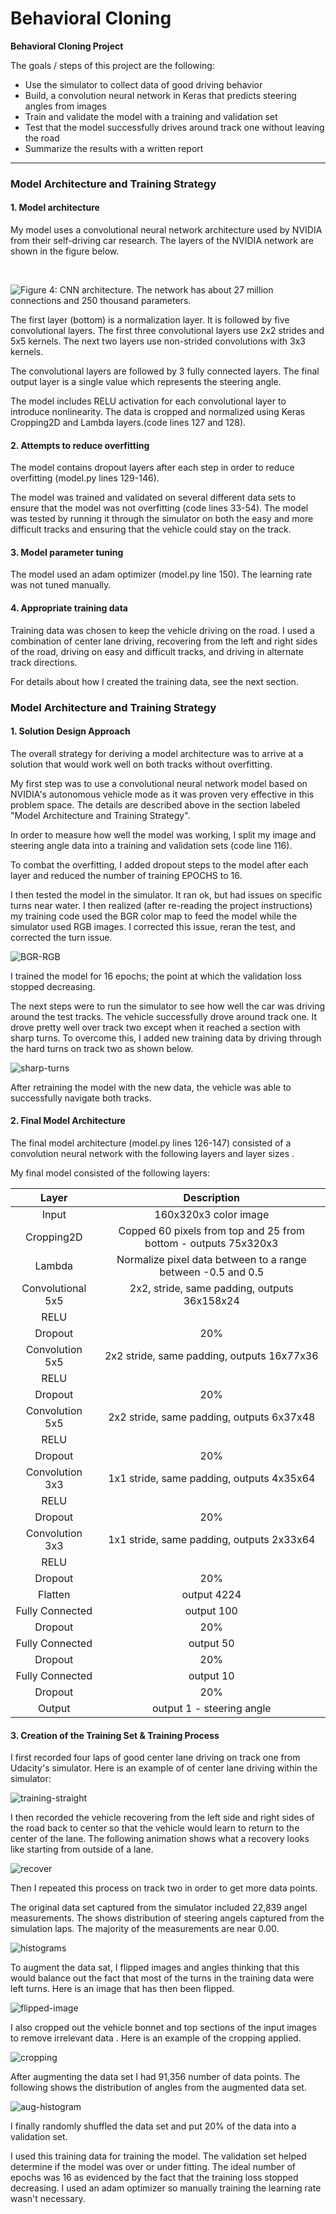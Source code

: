 # **Behavioral Cloning** 

**Behavioral Cloning Project**

The goals / steps of this project are the following:
* Use the simulator to collect data of good driving behavior
* Build, a convolution neural network in Keras that predicts steering angles from images
* Train and validate the model with a training and validation set
* Test that the model successfully drives around track one without leaving the road
* Summarize the results with a written report


---
### Model Architecture and Training Strategy

#### 1. Model architecture

My model uses a convolutional neural network architecture used by NVIDIA from their self-driving car research.    The layers of the NVIDIA network are shown in the figure below.

​	 

![Figure 4: CNN architecture. The network has about 27 million connections and 250 thousand parameters.](https://devblogs.nvidia.com/parallelforall/wp-content/uploads/2016/08/cnn-architecture-624x890.png)



The first layer (bottom) is a normalization layer.  It is followed by five convolutional layers.   The first three convolutional layers use 2x2 strides and 5x5 kernels.   The next two layers use non-strided convolutions with 3x3 kernels.  

The convolutional layers are followed by 3 fully connected layers.  The final output layer is a single value which represents the steering angle.

The model includes RELU activation for each convolutional layer to introduce nonlinearity.  The data is cropped and normalized using Keras Cropping2D and Lambda layers.(code lines 127 and 128). 

#### 2. Attempts to reduce overfitting 

The model contains dropout layers after each step in order to reduce overfitting (model.py lines 129-146). 

The model was trained and validated on several different data sets to ensure that the model was not overfitting (code lines 33-54). The model was tested by running it through the simulator on both the easy and more difficult tracks and ensuring that the vehicle could stay on the track.

#### 3. Model parameter tuning

The model used an adam optimizer (model.py line 150).  The learning rate was not tuned manually.

#### 4. Appropriate training data

Training data was chosen to keep the vehicle driving on the road. I used a combination of center lane driving, recovering from the left and right sides of the road, driving on easy and difficult tracks, and driving in alternate track directions.

For details about how I created the training data, see the next section. 

### Model Architecture and Training Strategy

#### 1. Solution Design Approach

The overall strategy for deriving a model architecture was to arrive at a solution that would work well on both tracks without overfitting.

My first step was to use a convolutional neural network model based on NVIDIA's autonomous vehicle mode as it was proven very effective in this problem space.  The details are described above in the section labeled "Model Architecture and Training Strategy".

In order to measure how well the model was working, I split my image and steering angle data into a training and validation sets (code line 116). 

To combat the overfitting, I added dropout steps to the model after each layer and reduced the number of training EPOCHS to 16.  

I then tested the model in the simulator.  It ran ok, but had issues on specific turns near water.  I then realized (after re-reading the project instructions) my training code used the BGR color map to feed the model while the simulator used RGB images.   I corrected this issue, reran the test, and corrected the turn issue. 

![BGR-RGB](C:\Users\Brandon\CarND-Behavioral-Cloning-P3\images\BGR-RGB.png)

I trained the model for 16 epochs; the point at which the validation loss stopped decreasing.

The next steps were to run the simulator to see how well the car was driving around the test tracks.  The vehicle successfully drove around track one.  It drove pretty well over track two except when it reached a section with sharp turns.  To overcome this, I added new training data by driving through the hard turns on track two as shown below.

![sharp-turns](C:\Users\Brandon\CarND-Behavioral-Cloning-P3\images\sharp-turns.gif)



After retraining the model with the new data, the vehicle was able to successfully navigate both tracks.



#### 2. Final Model Architecture

The final model architecture (model.py lines 126-147) consisted of a convolution neural network with the following layers and layer sizes .

My final model consisted of the following layers:

|       Layer       |               Description                |
| :---------------: | :--------------------------------------: |
|       Input       |          160x320x3 color image           |
|    Cropping2D     | Copped 60 pixels from top and 25 from bottom - outputs 75x320x3 |
|      Lambda       | Normalize pixel data between to a range between -0.5 and 0.5 |
| Convolutional 5x5 | 2x2, stride, same padding, outputs 36x158x24 |
|       RELU        |                                          |
|      Dropout      |                   20%                    |
|  Convolution 5x5  | 2x2 stride, same padding, outputs 16x77x36 |
|       RELU        |                                          |
|      Dropout      |                   20%                    |
|  Convolution 5x5  | 2x2 stride, same padding, outputs 6x37x48 |
|       RELU        |                                          |
|      Dropout      |                   20%                    |
|  Convolution 3x3  | 1x1 stride, same padding, outputs 4x35x64 |
|       RELU        |                                          |
|      Dropout      |                   20%                    |
|  Convolution 3x3  | 1x1 stride, same padding, outputs 2x33x64 |
|       RELU        |                                          |
|      Dropout      |                   20%                    |
|      Flatten      |               output 4224                |
|  Fully Connected  |                output 100                |
|      Dropout      |                   20%                    |
|  Fully Connected  |                output 50                 |
|      Dropout      |                   20%                    |
|  Fully Connected  |                output 10                 |
|      Dropout      |                   20%                    |
|      Output       |        output 1 - steering angle         |

#### 3. Creation of the Training Set & Training Process

I first recorded four laps of good center lane driving on track one from Udacity's simulator.   Here is an example of of center lane driving within the simulator:

![training-straight](C:\Users\Brandon\CarND-Behavioral-Cloning-P3\images\training-straight.gif)

I then recorded the vehicle recovering from the left side and right sides of the road back to center so that the vehicle would learn to return to the center of the lane. The following animation shows what a recovery looks like starting from outside of a lane.



![recover](C:\Users\Brandon\CarND-Behavioral-Cloning-P3\images\recover.gif)

Then I repeated this process on track two in order to get more data points.

The original data set captured from the simulator included 22,839 angel measurements.  The shows distribution of steering angels captured from the simulation laps.   The majority of the measurements are near 0.00.



![histograms](C:\Users\Brandon\CarND-Behavioral-Cloning-P3\images\histograms.png)



To augment the data sat, I flipped images and angles thinking that this would balance out the fact that most of the turns in the training data were left turns.  Here is an image that has then been flipped.

![flipped-image](C:\Users\Brandon\CarND-Behavioral-Cloning-P3\images\flipped-image.png)

I also cropped out the vehicle bonnet and top sections of the input images to remove irrelevant data . Here is an example of the cropping applied.

![cropping](C:\Users\Brandon\CarND-Behavioral-Cloning-P3\images\cropping.png)



After augmenting the data set I had 91,356 number of data points.   The following shows the distribution of angles from the augmented data set.

![aug-histogram](C:\Users\Brandon\CarND-Behavioral-Cloning-P3\images\aug-histogram.png)




I finally randomly shuffled the data set and put 20% of the data into a validation set. 

I used this training data for training the model. The validation set helped determine if the model was over or under fitting. The ideal number of epochs was 16 as evidenced by the fact that the training loss stopped decreasing. I used an adam optimizer so manually training the learning rate wasn't necessary.
